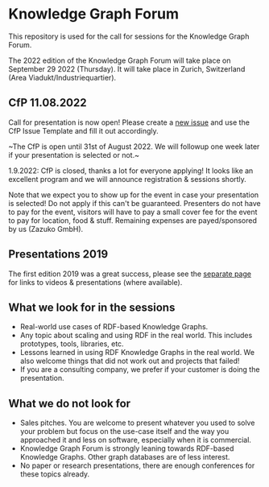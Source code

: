 # Knowledge Graph Forum

This repository is used for the call for sessions for the Knowledge Graph Forum. 

The 2022 edition of the Knowledge Graph Forum will take place on September 29 2022 (Thursday). It will take place in Zurich, Switzerland (Area Viadukt/Industriequartier).

## CfP 11.08.2022

Call for presentation is now open! Please create a [new issue](https://github.com/zazuko/knowledge-graph-forum/issues) and use the CfP Issue Template and fill it out accordingly.

~The CfP is open until 31st of August 2022. We will followup one week later if your presentation is selected or not.~

1.9.2022: CfP is closed, thanks a lot for everyone applying! It looks like an excellent program and we will announce registration & sessions shortly.

Note that we expect you to show up for the event in case your presentation is selected! Do not apply if this can't be guaranteed. Presenters do not have to pay for the event, visitors will have to pay a small cover fee for the event to pay for location, food & stuff. Remaining expenses are payed/sponsored by us (Zazuko GmbH).

## Presentations 2019

The first edition 2019 was a great success, please see the [separate page](2019/README.md) for links to videos & presentations (where available).

## What we look for in the sessions

* Real-world use cases of RDF-based Knowledge Graphs.
* Any topic about scaling and using RDF in the real world. This includes prototypes, tools, libraries, etc.
* Lessons learned in using RDF Knowledge Graphs in the real world. We also welcome things that did not work out and projects that failed!
* If you are a consulting company, we prefer if your customer is doing the presentation.

## What we do not look for

* Sales pitches. You are welcome to present whatever you used to solve your problem but focus on the use-case itself and the way you approached it and less on software, especially when it is commercial.
* Knowledge Graph Forum is strongly leaning towards RDF-based Knowledge Graphs. Other graph databases are of less interest.
* No paper or research presentations, there are enough conferences for these topics already.
